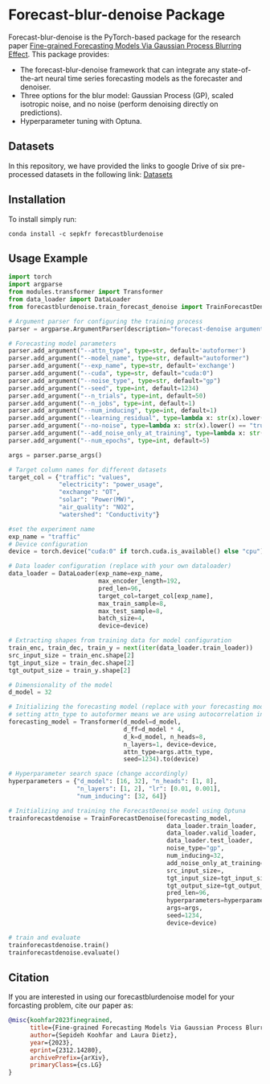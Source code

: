 # Forecast-blur-denoise Package
Forecast-blur-denoise is the PyTorch-based package for the research paper [Fine-grained Forecasting Models Via Gaussian Process Blurring Effect](https://arxiv.org/pdf/2312.14280.pdf). This package provides:

- The forecast-blur-denoise framework that can integrate any state-of-the-art neural time series forecasting models as the forecaster and denoiser.
- Three options for the blur model: Gaussian Process (GP), scaled isotropic noise, and no noise (perform denoising directly on predictions).
- Hyperparameter tuning with Optuna.

## Datasets

In this repository, we have provided the links to google Drive of six pre-processed datasets in the following link: [Datasets](https://drive.google.com/drive/folders/1-uElnzmuCFA8aShs_O9Nlf1qyM-g90mm?usp=drive_link)

## Installation

To install simply run:

```commandline
conda install -c sepkfr forecastblurdenoise
```

## Usage Example
```python
import torch
import argparse
from modules.transformer import Transformer
from data_loader import DataLoader
from forecastblurdenoise.train_forecast_denoise import TrainForecastDenoise

# Argument parser for configuring the training process
parser = argparse.ArgumentParser(description="forecast-denoise argument parser")

# Forecasting model parameters
parser.add_argument("--attn_type", type=str, default='autoformer')
parser.add_argument("--model_name", type=str, default="autoformer")
parser.add_argument("--exp_name", type=str, default='exchange')
parser.add_argument("--cuda", type=str, default="cuda:0")
parser.add_argument("--noise_type", type=str, default="gp")
parser.add_argument("--seed", type=int, default=1234)
parser.add_argument("--n_trials", type=int, default=50)
parser.add_argument("--n_jobs", type=int, default=1)
parser.add_argument("--num_inducing", type=int, default=1)
parser.add_argument("--learning_residual", type=lambda x: str(x).lower() == "true", default="False")
parser.add_argument("--no-noise", type=lambda x: str(x).lower() == "true", default="False")
parser.add_argument("--add_noise_only_at_training", type=lambda x: str(x).lower() == "true", default="False")
parser.add_argument("--num_epochs", type=int, default=5)

args = parser.parse_args()

# Target column names for different datasets
target_col = {"traffic": "values",
              "electricity": "power_usage",
              "exchange": "OT",
              "solar": "Power(MW)",
              "air_quality": "NO2",
              "watershed": "Conductivity"}

#set the experiment name 
exp_name = "traffic"
# Device configuration
device = torch.device("cuda:0" if torch.cuda.is_available() else "cpu")

# Data loader configuration (replace with your own dataloader)
data_loader = DataLoader(exp_name=exp_name,
                         max_encoder_length=192,
                         pred_len=96,
                         target_col=target_col[exp_name],
                         max_train_sample=8,
                         max_test_sample=8,
                         batch_size=4,
                         device=device)

# Extracting shapes from training data for model configuration
train_enc, train_dec, train_y = next(iter(data_loader.train_loader))
src_input_size = train_enc.shape[2]
tgt_input_size = train_dec.shape[2]
tgt_output_size = train_y.shape[2]

# Dimensionality of the model
d_model = 32

# Initializing the forecasting model (replace with your forecasting model)
# setting attn_type to autoformer means we are using autocorrelation in Autoformer model
forecasting_model = Transformer(d_model=d_model,
                                d_ff=d_model * 4,
                                d_k=d_model, n_heads=8,
                                n_layers=1, device=device,
                                attn_type=args.attn_type,
                                seed=1234).to(device)

# Hyperparameter search space (change accordingly)
hyperparameters = {"d_model": [16, 32], "n_heads": [1, 8],
                   "n_layers": [1, 2], "lr": [0.01, 0.001],
                   "num_inducing": [32, 64]}

# Initializing and training the ForecastDenoise model using Optuna
trainforecastdenoise = TrainForecastDenoise(forecasting_model,
                                            data_loader.train_loader,
                                            data_loader.valid_loader,
                                            data_loader.test_loader,
                                            noise_type="gp",
                                            num_inducing=32,
                                            add_noise_only_at_training=False,
                                            src_input_size=,
                                            tgt_input_size=tgt_input_size,
                                            tgt_output_size=tgt_output_size,
                                            pred_len=96,
                                            hyperparameters=hyperparameters,
                                            args=args,
                                            seed=1234,
                                            device=device)

# train and evaluate
trainforecastdenoise.train()
trainforecastdenoise.evaluate()
```

## Citation

If you are interested in using our forecastblurdenoise model for your forcasting problem, cite our paper as:

```bibtex
@misc{koohfar2023finegrained,
      title={Fine-grained Forecasting Models Via Gaussian Process Blurring Effect}, 
      author={Sepideh Koohfar and Laura Dietz},
      year={2023},
      eprint={2312.14280},
      archivePrefix={arXiv},
      primaryClass={cs.LG}
}
```


